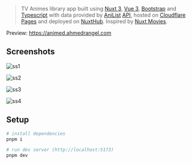 > TV Animes library app built using [Nuxt 3](https://github.com/nuxt/nuxt), [Vue 3](https://github.com/vuejs/core), [Bootstrap](https://github.com/twbs/bootstrap) and [Typescript](https://github.com/microsoft/TypeScript) with data provided by [AniList](https://anilist.co) [API](https://github.com/AniList/ApiV2-GraphQL-Docs), hosted on [Cloudflare Pages](https://pages.cloudflare.com) and deployed on [NuxtHub](https://hub.nuxt.com). Inspired by [Nuxt Movies](https://github.com/nuxt/movies).

Preview: https://animed.ahmedrangel.com

## Screenshots
![ss1](https://animed.ahmedrangel.com/images/screenshots/anime-website.jpg)


![ss2](https://animed.ahmedrangel.com/images/screenshots/anime-website-2.jpg)


![ss3](https://animed.ahmedrangel.com/images/screenshots/anime-website-3.jpg)

![ss4](https://animed.ahmedrangel.com/images/screenshots/anime-website-4.jpg)


## Setup
```sh
# install dependencies
pnpm i

# run dev server (http://localhost:5173)
pnpm dev
```
